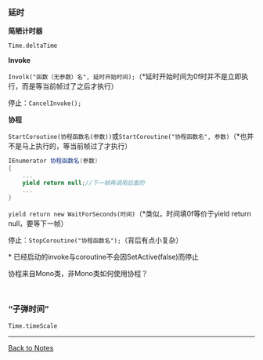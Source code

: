 ### 延时

**简陋计时器** 

`Time.deltaTime`

**Invoke** 

`Involk("函数（无参数）名", 延时开始时间);`（\*延时开始时间为0f时并不是立即执行，而是等当前帧过了之后才执行） 
 
停止：`CancelInvoke();` 

**协程** 

`StartCoroutine(协程函数名(参数))`或`StartCoroutine("协程函数名", 参数)`（\*也并不是马上执行的，等当前帧过了才执行） 

```C#
IEnumerator 协程函数名(参数)
{
    ...
    yield return null;//下一帧再调用后面的
    ...
}
``` 

`yield return new WaitForSeconds(时间)`（\*类似，时间填0f等价于yield return null，要等下一帧） 

停止：`StopCoroutine("协程函数名");`（背后有点小复杂） 

\* 已经启动的invoke与coroutine不会因SetActive(false)而停止 

协程来自Mono类，非Mono类如何使用协程？ 

```C#



``` 

### “子弹时间” 

`Time.timeScale` 

---
[Back to Notes](https://github.com/Vincent-zz/Unity/blob/main/UnityNotes.md)